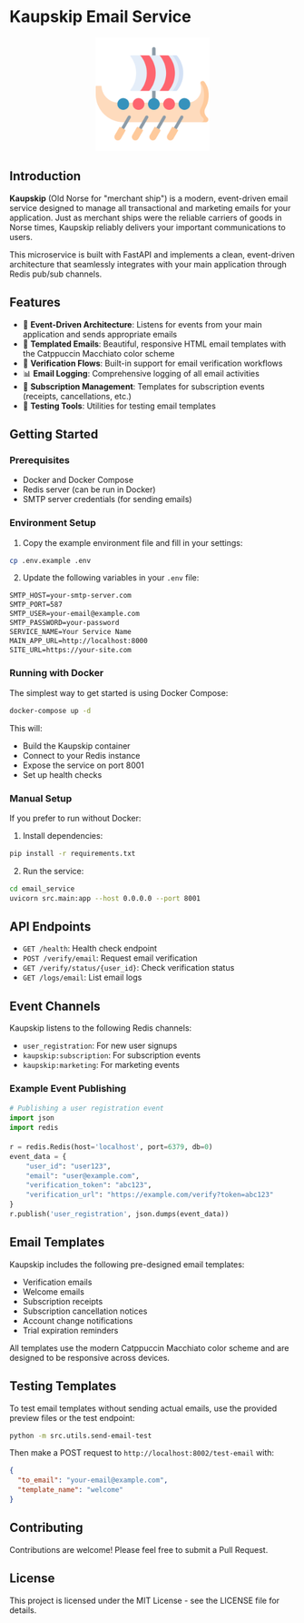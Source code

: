# Kaupskip Email Service

<p align="center">
  <img src="src/assets/kaupskip-logo.png" alt="Kaupskip Logo" width="200"/>
</p>

## Introduction

**Kaupskip** (Old Norse for "merchant ship") is a modern, event-driven email service designed to manage all transactional and marketing emails for your application. Just as merchant ships were the reliable carriers of goods in Norse times, Kaupskip reliably delivers your important communications to users.

This microservice is built with FastAPI and implements a clean, event-driven architecture that seamlessly integrates with your main application through Redis pub/sub channels.

## Features

- 🚀 **Event-Driven Architecture**: Listens for events from your main application and sends appropriate emails
- 📧 **Templated Emails**: Beautiful, responsive HTML email templates with the Catppuccin Macchiato color scheme
- 🔐 **Verification Flows**: Built-in support for email verification workflows
- 📊 **Email Logging**: Comprehensive logging of all email activities
- 🔄 **Subscription Management**: Templates for subscription events (receipts, cancellations, etc.)
- 🧪 **Testing Tools**: Utilities for testing email templates

## Getting Started

### Prerequisites

- Docker and Docker Compose
- Redis server (can be run in Docker)
- SMTP server credentials (for sending emails)

### Environment Setup

1. Copy the example environment file and fill in your settings:

```bash
cp .env.example .env
```

2. Update the following variables in your `.env` file:

```
SMTP_HOST=your-smtp-server.com
SMTP_PORT=587
SMTP_USER=your-email@example.com
SMTP_PASSWORD=your-password
SERVICE_NAME=Your Service Name
MAIN_APP_URL=http://localhost:8000
SITE_URL=https://your-site.com
```

### Running with Docker

The simplest way to get started is using Docker Compose:

```bash
docker-compose up -d
```

This will:
- Build the Kaupskip container
- Connect to your Redis instance
- Expose the service on port 8001
- Set up health checks

### Manual Setup

If you prefer to run without Docker:

1. Install dependencies:

```bash
pip install -r requirements.txt
```

2. Run the service:

```bash
cd email_service
uvicorn src.main:app --host 0.0.0.0 --port 8001
```

## API Endpoints

- `GET /health`: Health check endpoint
- `POST /verify/email`: Request email verification
- `GET /verify/status/{user_id}`: Check verification status
- `GET /logs/email`: List email logs

## Event Channels

Kaupskip listens to the following Redis channels:

- `user_registration`: For new user signups
- `kaupskip:subscription`: For subscription events
- `kaupskip:marketing`: For marketing events

### Example Event Publishing

```python
# Publishing a user registration event
import json
import redis

r = redis.Redis(host='localhost', port=6379, db=0)
event_data = {
    "user_id": "user123",
    "email": "user@example.com",
    "verification_token": "abc123",
    "verification_url": "https://example.com/verify?token=abc123"
}
r.publish('user_registration', json.dumps(event_data))
```

## Email Templates

Kaupskip includes the following pre-designed email templates:

- Verification emails
- Welcome emails
- Subscription receipts
- Subscription cancellation notices
- Account change notifications
- Trial expiration reminders

All templates use the modern Catppuccin Macchiato color scheme and are designed to be responsive across devices.

## Testing Templates

To test email templates without sending actual emails, use the provided preview files or the test endpoint:

```bash
python -m src.utils.send-email-test
```

Then make a POST request to `http://localhost:8002/test-email` with:

```json
{
  "to_email": "your-email@example.com",
  "template_name": "welcome"
}
```

## Contributing

Contributions are welcome! Please feel free to submit a Pull Request.

## License

This project is licensed under the MIT License - see the LICENSE file for details.



